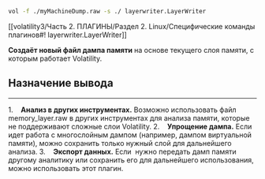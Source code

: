 ```bash
vol -f ./myMachineDump.raw -s ./ layerwriter.LayerWriter
```
[[volatility3/Часть 2. ПЛАГИНЫ/Раздел 2. Linux/Специфические команды плагинов#! layerwriter.LayerWriter]]

**Создаёт новый файл дампа памяти** на основе текущего слоя памяти, с которым работает Volatility.
## Назначение вывода
___
1.    **Анализ в других инструментах.** Возможно использовать файл memory_layer.raw в других инструментах для анализа памяти, которые не поддерживают сложные слои Volatility.
2.    **Упрощение дампа.** Если идет работа с многослойным дампом (например, дампом виртуальной памяти), можно сохранить только нужный слой для дальнейшего анализа.
3.    **Экспорт данных.** Если  нужно передать дамп памяти другому аналитику или сохранить его для дальнейшего использования, можно использовать этот плагин.